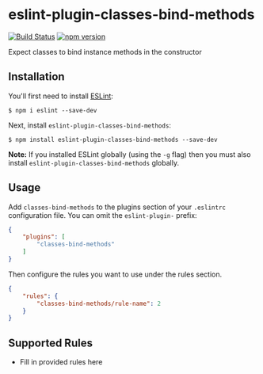 # eslint-plugin-classes-bind-methods
[![Build Status](https://travis-ci.org/alexthemitchell/eslint-plugin-classes-bind-methods.svg?branch=master)](https://travis-ci.org/alexthemitchell/eslint-plugin-classes-bind-methods)
[![npm version](https://badge.fury.io/js/eslint-plugin-classes-bind-methods.svg)](https://badge.fury.io/js/eslint-plugin-classes-bind-methods)

Expect classes to bind instance methods in the constructor

## Installation

You'll first need to install [ESLint](http://eslint.org):

```
$ npm i eslint --save-dev
```

Next, install `eslint-plugin-classes-bind-methods`:

```
$ npm install eslint-plugin-classes-bind-methods --save-dev
```

**Note:** If you installed ESLint globally (using the `-g` flag) then you must also install `eslint-plugin-classes-bind-methods` globally.

## Usage

Add `classes-bind-methods` to the plugins section of your `.eslintrc` configuration file. You can omit the `eslint-plugin-` prefix:

```json
{
    "plugins": [
        "classes-bind-methods"
    ]
}
```


Then configure the rules you want to use under the rules section.

```json
{
    "rules": {
        "classes-bind-methods/rule-name": 2
    }
}
```

## Supported Rules

* Fill in provided rules here





